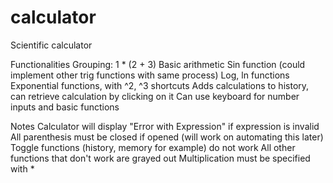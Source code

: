 # calculator
Scientific calculator

Functionalities
    Grouping: 1 * (2 + 3)
    Basic arithmetic
    Sin function (could implement other trig functions with same process)
    Log, ln functions
    Exponential functions, with ^2, ^3 shortcuts
    Adds calculations to history, can retrieve calculation by clicking on it
    Can use keyboard for number inputs and basic functions
			
Notes
    Calculator will display "Error with Expression" if expression is invalid
    All parenthesis must be closed if opened (will work on automating this later)
    Toggle functions (history, memory for example) do not work
    All other functions that don't work are grayed out
    Multiplication must be specified with *
